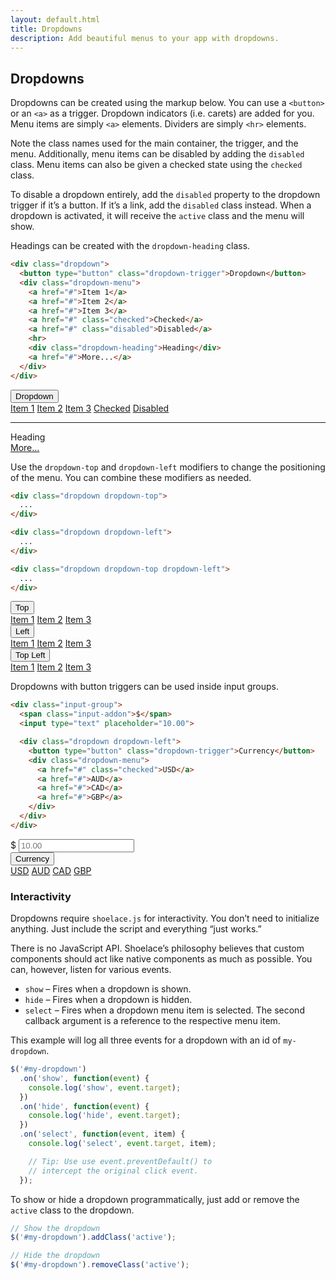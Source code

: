 ```yaml
---
layout: default.html
title: Dropdowns
description: Add beautiful menus to your app with dropdowns.
---
```


## Dropdowns

Dropdowns can be created using the markup below. You can use a `<button>` or an `<a>` as a trigger. Dropdown indicators (i.e. carets) are added for you. Menu items are simply `<a>` elements. Dividers are simply `<hr>` elements.

Note the class names used for the main container, the trigger, and the menu. Additionally, menu items can be disabled by adding the `disabled` class. Menu items can also be given a checked state using the `checked` class.

To disable a dropdown entirely, add the `disabled` property to the dropdown trigger if it’s a button. If it’s a link, add the `disabled` class instead. When a dropdown is activated, it will receive the `active` class and the menu will show.

Headings can be created with the `dropdown-heading` class.

```html
<div class="dropdown">
  <button type="button" class="dropdown-trigger">Dropdown</button>
  <div class="dropdown-menu">
    <a href="#">Item 1</a>
    <a href="#">Item 2</a>
    <a href="#">Item 3</a>
    <a href="#" class="checked">Checked</a>
    <a href="#" class="disabled">Disabled</a>
    <hr>
    <div class="dropdown-heading">Heading</div>
    <a href="#">More...</a>
  </div>
</div>
```

<div class="input-field">
  <div class="dropdown">
    <button type="button" class="dropdown-trigger">Dropdown</button>
    <div class="dropdown-menu">
      <a href="#">Item 1</a>
      <a href="#">Item 2</a>
      <a href="#">Item 3</a>
      <a href="#" class="checked">Checked</a>
      <a href="#" class="disabled">Disabled</a>
      <hr>
      <div class="dropdown-heading">Heading</div>
      <a href="#">More...</a>
    </div>
  </div>
</div>

Use the `dropdown-top` and `dropdown-left` modifiers to change the positioning of the menu. You can combine these modifiers as needed.

```html
<div class="dropdown dropdown-top">
  ...
</div>

<div class="dropdown dropdown-left">
  ...
</div>

<div class="dropdown dropdown-top dropdown-left">
  ...
</div>
```

<div class="input-field">
  <div class="dropdown dropdown-top">
    <button type="button" class="dropdown-trigger">Top</button>
    <div class="dropdown-menu">
      <a href="#">Item 1</a>
      <a href="#">Item 2</a>
      <a href="#">Item 3</a>
    </div>
  </div>

  <div class="dropdown dropdown-left">
    <button type="button" class="dropdown-trigger">Left</button>
    <div class="dropdown-menu">
      <a href="#">Item 1</a>
      <a href="#">Item 2</a>
      <a href="#">Item 3</a>
    </div>
  </div>

  <div class="dropdown dropdown-top dropdown-left">
    <button type="button" class="dropdown-trigger">Top Left</button>
    <div class="dropdown-menu">
      <a href="#">Item 1</a>
      <a href="#">Item 2</a>
      <a href="#">Item 3</a>
    </div>
  </div>
</div>

Dropdowns with button triggers can be used inside input groups.

```html
<div class="input-group">
  <span class="input-addon">$</span>
  <input type="text" placeholder="10.00">

  <div class="dropdown dropdown-left">
    <button type="button" class="dropdown-trigger">Currency</button>
    <div class="dropdown-menu">
      <a href="#" class="checked">USD</a>
      <a href="#">AUD</a>
      <a href="#">CAD</a>
      <a href="#">GBP</a>
    </div>
  </div>
</div>
```

<div class="input-group">
  <span class="input-addon">$</span>
  <input type="text" placeholder="10.00">

  <div class="dropdown dropdown-left">
    <button type="button" class="dropdown-trigger">Currency</button>
    <div class="dropdown-menu">
      <a href="#" class="checked">USD</a>
      <a href="#">AUD</a>
      <a href="#">CAD</a>
      <a href="#">GBP</a>
    </div>
  </div>
</div>

### Interactivity

Dropdowns require `shoelace.js` for interactivity. You don’t need to initialize anything. Just include the script and everything “just works.”

There is no JavaScript API. Shoelace’s philosophy believes that custom components should act like native components as much as possible. You can, however, listen for various events.

- `show` – Fires when a dropdown is shown.
- `hide` – Fires when a dropdown is hidden.
- `select` – Fires when a dropdown menu item is selected. The second callback argument is a reference to the respective menu item.

This example will log all three events for a dropdown with an id of `my-dropdown`.

```javascript
$('#my-dropdown')
  .on('show', function(event) {
    console.log('show', event.target);
  })
  .on('hide', function(event) {
    console.log('hide', event.target);
  })
  .on('select', function(event, item) {
    console.log('select', event.target, item);

    // Tip: Use use event.preventDefault() to
    // intercept the original click event.
  });
```

To show or hide a dropdown programmatically, just add or remove the `active` class to the dropdown.

```javascript
// Show the dropdown
$('#my-dropdown').addClass('active');

// Hide the dropdown
$('#my-dropdown').removeClass('active');
```
